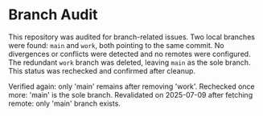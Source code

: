 # Branch Audit

This repository was audited for branch-related issues. Two local branches were found: `main` and `work`, both pointing to the same commit. No divergences or conflicts were detected and no remotes were configured. The redundant `work` branch was deleted, leaving `main` as the sole branch. This status was rechecked and confirmed after cleanup.

Verified again: only 'main' remains after removing 'work'.
Rechecked once more: 'main' is the sole branch.
Revalidated on 2025-07-09 after fetching remote: only 'main' branch exists.

